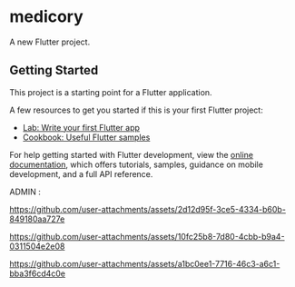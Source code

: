# medicory

A new Flutter project.

## Getting Started

This project is a starting point for a Flutter application.

A few resources to get you started if this is your first Flutter project:

- [Lab: Write your first Flutter app](https://docs.flutter.dev/get-started/codelab)
- [Cookbook: Useful Flutter samples](https://docs.flutter.dev/cookbook)

For help getting started with Flutter development, view the
[online documentation](https://docs.flutter.dev/), which offers tutorials,
samples, guidance on mobile development, and a full API reference.

ADMIN :

https://github.com/user-attachments/assets/2d12d95f-3ce5-4334-b60b-849180aa727e

https://github.com/user-attachments/assets/10fc25b8-7d80-4cbb-b9a4-0311504e2e08

https://github.com/user-attachments/assets/a1bc0ee1-7716-46c3-a6c1-bba3f6cd4c0e
